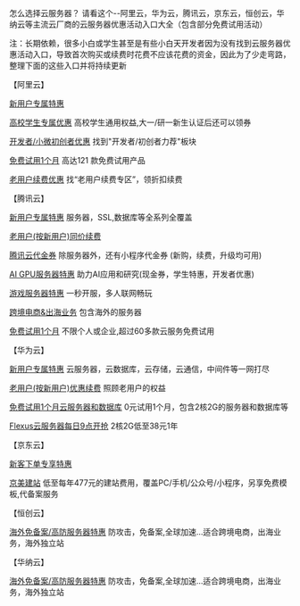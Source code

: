 怎么选择云服务器？ 请看这个--阿里云，华为云，腾讯云，京东云，恒创云，华纳云等主流云厂商的云服务器优惠活动入口大全（包含部分免费试用活动）

注：长期依赖，很多小白或学生甚至是有些小白天开发者因为没有找到云服务器优惠活动入口，导致首次购买或续费时花费不应该花费的资金，因此为了少走弯路，整理下面的这些入口并将持续更新

【阿里云】

[新用户专属特惠](https://promotion.aliyun.com/ntms/yunparter/invite.html?userCode=pjo6tbnk)

[高校学生专属优惠](https://university.aliyun.com/mobile?userCode=pjo6tbnk)    高校学生通用权益,大一/研一新生认证后还可以领券

[开发者/小微初创者优惠](https://www.aliyun.com/daily-act/ecs/activity_selection?userCode=pjo6tbnk)  找到"开发者/初创者力荐"板块

[免费试用1个月](https://free.aliyun.com/?userCode=pjo6tbnk)    高达121 款免费试用产品

[老用户续费优惠](https://www.aliyun.com/activity/chaopinyingxiao?userCode=pjo6tbnk)      找“老用户续费专区”，领折扣续费

【腾讯云】

[新用户专属特惠](https://curl.qcloud.com/RUAiW2Y9)   服务器，SSL,数据库等全系列全覆盖

[老用户(按新用户)同价续费](https://curl.qcloud.com/nfV5LuAG)

[腾讯云代金券](https://curl.qcloud.com/RyNQxL1C)     除服务器外，还有小程序代金券 (新购，续费，升级均可用)

[AI GPU服务器特惠](https://curl.qcloud.com/d9WxZIp3)   助力AI应用和研究(现金券，学生特惠，开发者优惠)

[游戏服务器特惠](https://curl.qcloud.com/8d0QRW9g)  一秒开服，多人联网畅玩

[跨境电商&出海业务](https://curl.qcloud.com/5c6ppPB3)  包含海外的服务器

[免费试用1个月](https://curl.qcloud.com/GbGc0P7C)  不限个人或企业,超过60多款云服务免费试用


【华为云】

[新用户专属特惠](https://activity.huaweicloud.com/cps.html?fromacct=d9030646-05ea-4e6e-8cfe-acd0dcf0a23f&utm_source=V1g3MDY4NTY=&utm_medium=cps&utm_campaign=201905#section-3) 云服务器，云数据库，云存储，云通信，中间件等一网打尽

[老用户(按新用户)优惠续费](https://activity.huaweicloud.com/cps.html?fromacct=d9030646-05ea-4e6e-8cfe-acd0dcf0a23f&utm_source=V1g3MDY4NTY=&utm_medium=cps&utm_campaign=201905#section-4)    照顾老用户的权益

[免费试用1个月云服务器和数据库](https://www.huaweicloud.com/special/free-cloudserver.html?fromacct=d9030646-05ea-4e6e-8cfe-acd0dcf0a23f&utm_source=V1g3MDY4NTY=&utm_medium=cps&utm_campaign=201905)   0元试用1个月，包含2核2G的服务器和数据库等

[Flexus云服务器每日9点开抢](https://activity.huaweicloud.com/cps.html?fromacct=d9030646-05ea-4e6e-8cfe-acd0dcf0a23f&utm_source=V1g3MDY4NTY=&utm_medium=cps&utm_campaign=201905#section-2)  2核2G低至38元1年


【京东云】

[新客下单专享特惠](https://3.cn/26h-M3xG)

[京美建站](https://3.cn/26hM8v-D)   低至每年477元的建站费用，覆盖PC/手机/公众号/小程序，另享免费模板,代备案服务


【恒创云】

[海外免备案/高防服务器特惠](http://my.henghost.com/aff.php?aff=9890)     防攻击，免备案,全球加速...适合跨境电商，出海业务，海外独立站


【华纳云】

[海外免备案/高防服务器特惠](https://www.hncloud.com/activity/activity_2024618.html?k=Y6S8F5)  防攻击，免备案,全球加速...适合跨境电商，出海业务，海外独立站 
